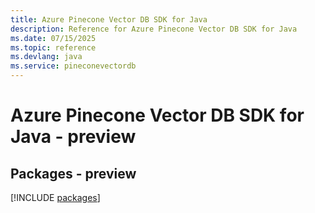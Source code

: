 ```yaml
---
title: Azure Pinecone Vector DB SDK for Java
description: Reference for Azure Pinecone Vector DB SDK for Java
ms.date: 07/15/2025
ms.topic: reference
ms.devlang: java
ms.service: pineconevectordb
---
```

# Azure Pinecone Vector DB SDK for Java - preview
## Packages - preview
[!INCLUDE [packages](pinecone-vector-db-index.md)]
